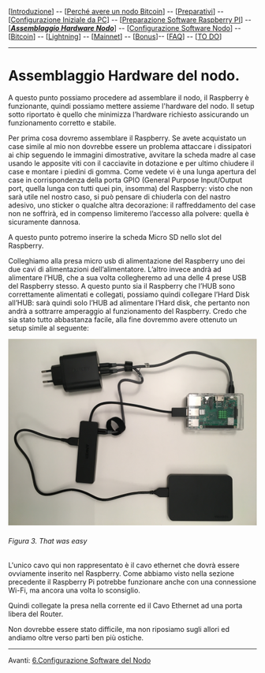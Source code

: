 [[Introduzione](README.md)] -- [[Perché avere un nodo Bitcoin](01.Perchè_avere_un_nodo_Bitcoin.md)] -- [[Preparativi](02.Preparativi.md)]  -- [[Configurazione Iniziale da PC](03.Configurazione_iniziale_dell'Hardware.md)] -- [[Preparazione Software Raspberry PI](04.Configurazione_Iniziale_dell'Hardware_RaspberryPI.md )] -- [[***Assemblaggio Hardware Nodo***](05.Assemblaggio_Hardware_del_nodo.md)] -- [[Configurazione Software Nodo](06.Configurazione_RaspberryPi.md)] -- [[Bitcoin](07.Bitcoin.md)] -- [[Lightning](08.Lightning.md)] -- [[Mainnet](09.Mainnet.md)] -- [[Bonus](10.Bonus.md)]-- [[FAQ](099.FAQ.md)] -- [[TO DO](999.2do.md)]
 
-------

# Assemblaggio Hardware del nodo. #


A questo punto possiamo procedere ad assemblare il nodo, il Raspberry è funzionante, quindi possiamo mettere assieme l'hardware del nodo.
Il setup sotto riportato è quello che minimizza l’hardware richiesto assicurando un funzionamento corretto e stabile.


Per prima cosa dovremo assemblare il Raspberry. Se avete acquistato un case simile al mio non dovrebbe essere un problema attaccare i dissipatori ai chip seguendo le immagini dimostrative, avvitare la scheda madre al case usando le apposite viti con il cacciavite in dotazione e per ultimo chiudere il case e montare i piedini di gomma. Come vedete vi è una lunga apertura del case in corrispondenza della porta  GPIO (General Purpose Input/Output port, quella lunga con tutti quei pin, insomma) del Raspberry: visto che non sarà utile nel nostro caso, si può pensare di chiuderla con del nastro adesivo, uno sticker o qualche altra decorazione: il raffreddamento del case non ne soffrirà, ed in compenso limiteremo l’accesso alla polvere: quella è sicuramente dannosa.


A questo punto potremo inserire la scheda Micro SD nello slot del Raspberry.


Colleghiamo alla presa micro usb di alimentazione del Raspberry uno dei due cavi di alimentazioni dell’alimentatore. L’altro invece andrà ad alimentare l’HUB, che a sua volta collegheremo ad una delle 4 prese USB del Raspberry stesso. A questo punto sia il Raspberry che l’HUB sono correttamente alimentati e collegati, possiamo quindi collegare l’Hard Disk all’HUB: sarà quindi solo l’HUB ad alimentare l’Hard disk, che pertanto non andrà a sottrarre amperaggio al funzionamento del Raspberry.
Credo che sia stato tutto abbastanza facile, alla fine dovremmo avere ottenuto un setup simile al seguente: 



![Non è stato difficile alla fine](/images/05_01.20MinutesLater.JPG)
###### Figura 3. That was easy #######

L'unico cavo qui non rappresentato è il cavo ethernet che dovrà essere ovviamente inserito nel Raspberry. Come abbiamo visto nella sezione precedente il Raspberry Pi potrebbe funzionare anche con una connessione Wi-Fi, ma ancora una volta lo sconsiglio.

Quindi collegate la presa nella corrente ed il Cavo Ethernet ad una porta libera del Router. 

Non dovrebbe essere stato difficile, ma non riposiamo sugli allori ed andiamo oltre verso parti ben più ostiche.


---
Avanti: [6.Configurazione Software del Nodo](06.Configurazione_RaspberryPi.md) 
